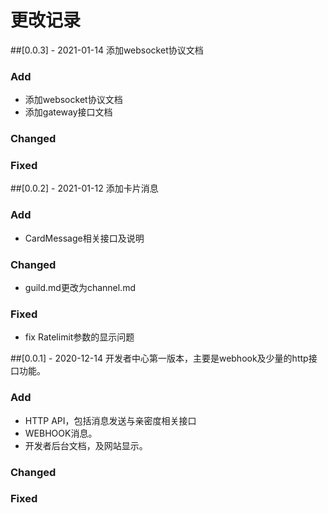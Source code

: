 # 更改记录

##[0.0.3] - 2021-01-14
添加websocket协议文档

### Add 
- 添加websocket协议文档
- 添加gateway接口文档

### Changed 

### Fixed


##[0.0.2] - 2021-01-12
添加卡片消息

### Add
- CardMessage相关接口及说明

### Changed
- guild.md更改为channel.md

### Fixed
- fix Ratelimit参数的显示问题


##[0.0.1] - 2020-12-14
开发者中心第一版本，主要是webhook及少量的http接口功能。

### Add
- HTTP API，包括消息发送与亲密度相关接口
- WEBHOOK消息。
- 开发者后台文档，及网站显示。

### Changed

### Fixed
